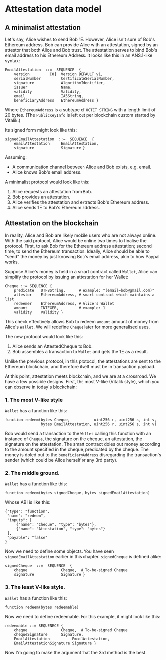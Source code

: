 
# Attestation data model

## A minimalist attestation

Let's say, Alice wishes to send Bob 1Ξ. However, Alice isn't sure of Bob's Ethereum address. Bob can provide Alice with an attestation, signed by an attestor that both Alice and Bob trust. The attestation serves to bind Bob's email address to his Ethereum Address. It looks like this in an ANS.1-like syntax:

    EmailAttestation  ::=  SEQUENCE  {
        version         [0]  Version DEFAULT v1,
        serialNumber         CertificateSerialNumber,
        signature            AlgorithmIdentifier,
        issuer               Name,
        validity             Validity,
        email                IA5String,
        beneficiaryAddress   EthereumAddress }

Where `EthereumAddress` is a subtype of `OCTET STRING` with a length limit of 20 bytes. (The `PublicKeyInfo` is left out per blockchain custom started by Vitalik.)

Its signed form might look like this:

    signedEmailAttestation  ::=  SEQUENCE  {
        emailAttestation     EmailAttestation,
        signature            Signature }
        
Assuming:

- A communication channel between Alice and Bob exists, e.g. email.
- Alice knows Bob's email address.

A minimalist protocol would look like this:

1. Alice requests an attestation from Bob.
2. Bob provides an attestation.
3. Alice verifies the attestation and extracts Bob's Ethereum address.
4. Alice sends 1Ξ to Bob's Ethereum address.

## Attestation on the blockchain

In reality, Alice and Bob are likely mobile users who are not always online. With the said protocol, Alice would be online two times to finalise the protocol. First, to ask Bob for the Ethereum address attestation; second time, to send the Ethereum transaction. Ideally, Alice should be able to "send" the money by just knowing Bob's email address, akin to how Paypal works.

Suppose Alice's money is held in a smart contract called `Wallet`, Alice can simplify the protocol by issuing an attestation for her Wallet:

    Cheque ::= SEQUENCE {
        predicate   UTF8String,      # example: "(email=bob@gmail.com)"
        attestor    EthereumAddress, # smart contract which maintains a list
        redeemer    EthereumAddress, # Alice's Wallet
        amount      INTEGER,         # example: 1
        validity    Validity }


This check effectively allows Bob to redeem `amount` amount of money from Alice's `Wallet`. We will redefine `Cheque` later for more generalised uses.

The new protocol would look like this:

1. Alice sends an AttestedCheque to Bob.
2. Bob assembles a transaction to `Wallet` and gets the 1Ξ as a result.

Unlike the previous protocol, in this protocol, the attestations are sent to the Ethereum blockchain, and therefore itself must be in transaction payload.

At this point, attestation meets blockchain, and we are at a crossroad. We have a few possible designs. First, the most V-like (Vitalik style), which you can observe in today's blockchain:

### 1. The most V-like style

`Wallet` has a function like this:

    function redeem(bytes Cheque,           uint256 r, uint256 s, int v,
                    bytes EmailAttestation, uint256 r, uint256 s, int v)

Bob would send a transaction to the `Wallet` calling this function with an instance of `Cheque`, the signature on the cheque, an attestation, the signature on the attestation. The smart contract doles out money according to the amount specified in the cheque, predicated by the cheque. The money is doled out to the `beneficiaryAddress` disregarding the transaction's sender (which could be Alice herself or any 3rd party).

### 2. The middle ground.

`Wallet` has a function like this:

    function redeem(bytes signedCheque, bytes signedEmailAttestation)

Whose ABI is like this:

    {"type": "function",
     "name": "redeem",
     "inputs": [
         {"name": "Cheque", "type": "bytes"},
         {"name": "Attestation", "type": "bytes"}
     ],
     "payable": "false"
    }

Now we need to define some objects. You have seen `signedEmailAttestation` earlier in this chapter. `signedCheque` is defined alike:

    signedCheque  ::=  SEQUENCE  {
        cheque               Cheque,  # To-be-signed Cheque
        signature            Signature }

### 3. The least V-like style.

`Wallet` has a function like this:

    function redeem(bytes redeemable)

Now we need to define redeemable. For this example, it might look like this:

    redeemable ::= SEQUENECE {
        cheque               Cheque,  # To-be-signed Cheque
        chequeSignature      Signature,
        EmailAttestation          EmailAttestation,
        EmailAttestationSignature Signature }

Now I'm going to make the argument that the 3rd method is the best.
